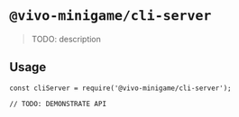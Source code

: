 # `@vivo-minigame/cli-server`

> TODO: description

## Usage

```
const cliServer = require('@vivo-minigame/cli-server');

// TODO: DEMONSTRATE API
```
